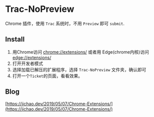# Trac-NoPreview

Chrome 插件，使用 `Trac` 系统时，不用 `Preview` 即可 `submit`.

## Install

1. 用Chrome访问 [chrome://extensions/](chrome://extensions/) 或者用 Edge(chrome内核)访问 [edge://extensions/](edge://extensions/)
2. 打开开发者模式
3. 选择加载已解压的扩展程序，选择 `Trac-NoPreview` 文件夹，确认即可
4. 打开一个`Ticket`的页面，看看效果。

## Blog

[https://jichao.dev/2019/05/07/Chrome-Extensions/](https://jichao.dev/2019/05/07/Chrome-Extensions/)

